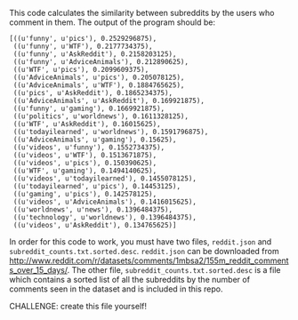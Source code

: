 This code calculates the similarity between subreddits by the users who comment
in them.  The output of the program should be:

```
[((u'funny', u'pics'), 0.2529296875),
 ((u'funny', u'WTF'), 0.2177734375),
 ((u'funny', u'AskReddit'), 0.2158203125),
 ((u'funny', u'AdviceAnimals'), 0.212890625),
 ((u'WTF', u'pics'), 0.2099609375),
 ((u'AdviceAnimals', u'pics'), 0.205078125),
 ((u'AdviceAnimals', u'WTF'), 0.1884765625),
 ((u'pics', u'AskReddit'), 0.1865234375),
 ((u'AdviceAnimals', u'AskReddit'), 0.169921875),
 ((u'funny', u'gaming'), 0.1669921875),
 ((u'politics', u'worldnews'), 0.1611328125),
 ((u'WTF', u'AskReddit'), 0.16015625),
 ((u'todayilearned', u'worldnews'), 0.1591796875),
 ((u'AdviceAnimals', u'gaming'), 0.15625),
 ((u'videos', u'funny'), 0.1552734375),
 ((u'videos', u'WTF'), 0.1513671875),
 ((u'videos', u'pics'), 0.150390625),
 ((u'WTF', u'gaming'), 0.1494140625),
 ((u'videos', u'todayilearned'), 0.1455078125),
 ((u'todayilearned', u'pics'), 0.14453125),
 ((u'gaming', u'pics'), 0.142578125),
 ((u'videos', u'AdviceAnimals'), 0.1416015625),
 ((u'worldnews', u'news'), 0.1396484375),
 ((u'technology', u'worldnews'), 0.1396484375),
 ((u'videos', u'AskReddit'), 0.134765625)]
```

In order for this code to work, you must have two files, `reddit.json` and
`subreddit_counts.txt.sorted.desc`.  `reddit.json` can be downloaded from
http://www.reddit.com/r/datasets/comments/1mbsa2/155m_reddit_comments_over_15_days/.
The other file, `subreddit_counts.txt.sorted.desc` is a file which contains a
sorted list of all the subreddits by the number of comments seen in the dataset
and is included in this repo.

CHALLENGE: create this file yourself!
